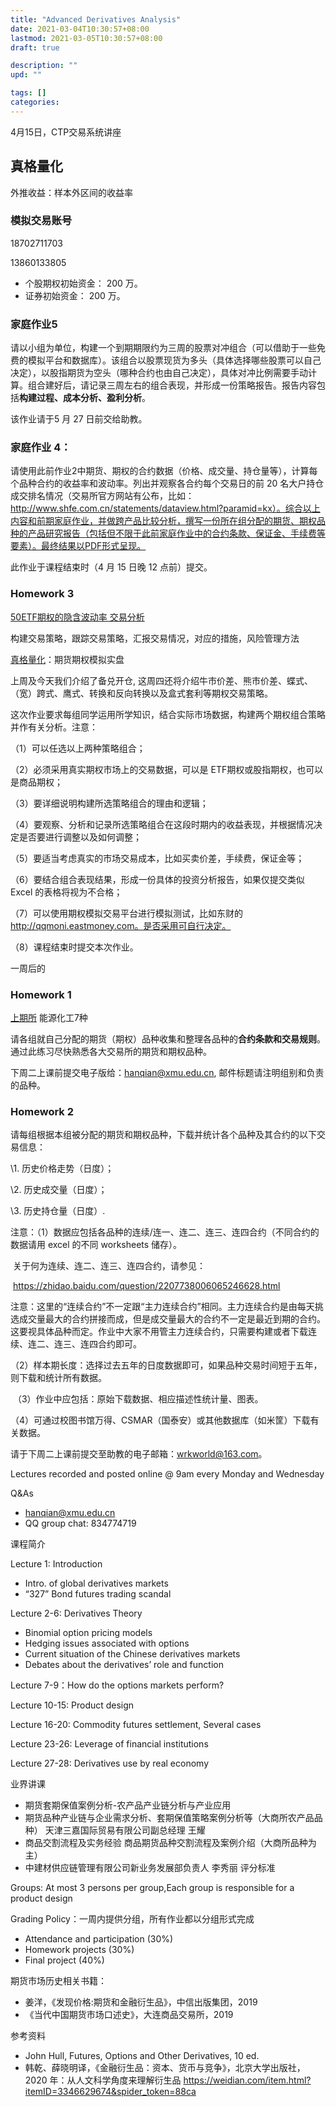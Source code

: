 ```yaml
---
title: "Advanced Derivatives Analysis"
date: 2021-03-04T10:30:57+08:00
lastmod: 2021-03-05T10:30:57+08:00
draft: true

description: ""
upd: ""

tags: []
categories: 
---
```


4月15日，CTP交易系统讲座

## 真格量化

外推收益：样本外区间的收益率

### 模拟交易账号

18702711703

13860133805

- 个股期权初始资金： 200 万。
- 证券初始资金： 200 万。

### 家庭作业5

请以小组为单位，构建一个到期期限约为三周的股票对冲组合（可以借助于一些免费的模拟平台和数据库）。该组合以股票现货为多头（具体选择哪些股票可以自己决定），以股指期货为空头（哪种合约也由自己决定），具体对冲比例需要手动计算。组合建好后，请记录三周左右的组合表现，并形成一份策略报告。报告内容包括**构建过程、成本分析、盈利分析**。

该作业请于5 月 27 日前交给助教。

### 家庭作业 4：

请使用此前作业2中期货、期权的合约数据（价格、成交量、持仓量等），计算每个品种合约的收益率和波动率。列出并观察各合约每个交易日的前 20 名大户持仓成交排名情况（交易所官方网站有公布，比如：http://www.shfe.com.cn/statements/dataview.html?paramid=kx）。综合以上内容和前期家庭作业，并做跨产品比较分析，撰写一份所在组分配的期货、期权品种的产品研究报告（包括但不限于此前家庭作业中的合约条款、保证金、手续费等要素）。最终结果以PDF形式呈现。

此作业于课程结束时（4 月 15 日晚 12 点前）提交。

### Homework 3

[50ETF期权的隐含波动率 交易分析](http://finance.eastmoney.com/a/201912131322421451.html)

构建交易策略，跟踪交易策略，汇报交易情况，对应的措施，风险管理方法

[真格量化](https://quant.pobo.net.cn/login)：期货期权模拟实盘

上周及今天我们介绍了备兑开仓, 这周四还将介绍牛市价差、熊市价差、蝶式、（宽）跨式、鹰式、转换和反向转换以及盒式套利等期权交易策略。

这次作业要求每组同学运用所学知识，结合实际市场数据，构建两个期权组合策略并作有关分析。注意：

（1）可以任选以上两种策略组合；

（2）必须采用真实期权市场上的交易数据，可以是 ETF期权或股指期权，也可以是商品期权；

（3）要详细说明构建所选策略组合的理由和逻辑；

（4）要观察、分析和记录所选策略组合在这段时期内的收益表现，并根据情况决定是否要进行调整以及如何调整；

（5）要适当考虑真实的市场交易成本，比如买卖价差，手续费，保证金等；

（6）要结合组合表现结果，形成一份具体的投资分析报告，如果仅提交类似 Excel 的表格将视为不合格；

（7）可以使用期权模拟交易平台进行模拟测试，比如东财的 http://qqmoni.eastmoney.com。是否采用可自行决定。

 （8）课程结束时提交本次作业。

一周后的

### Homework 1

[上期所](http://www.shfe.com.cn/) 能源化工7种

请各组就自己分配的期货（期权）品种收集和整理各品种的**合约条款和交易规则**。通过此练习尽快熟悉各大交易所的期货和期权品种。

下周二上课前提交电子版给：hanqian@xmu.edu.cn, 邮件标题请注明组别和负责的品种。

### Homework 2

请每组根据本组被分配的期货和期权品种，下载并统计各个品种及其合约的以下交易信息：

\1. 历史价格走势（日度）；

\2. 历史成交量（日度）；

\3. 历史持仓量（日度）.

注意：（1）数据应包括各品种的连续/连一、连二、连三、连四合约（不同合约的数据请用 excel 的不同 worksheets 储存）。

​          关于何为连续、连二、连三、连四合约，请参见：

​           https://zhidao.baidu.com/question/2207738006065246628.html

​          注意：这里的“连续合约”不一定跟“主力连续合约”相同。主力连续合约是由每天挑选成交量最大的合约拼接而成，但是成交量最大的合约不一定是最近到期的合约。这要视具体品种而定。作业中大家不用管主力连续合约，只需要构建或者下载连续、连二、连三、连四合约即可。

​      （2）样本期长度：选择过去五年的日度数据即可，如果品种交易时间短于五年，则下载和统计所有数据。

​      （3）作业中应包括：原始下载数据、相应描述性统计量、图表。

​      （4）可通过校图书馆万得、CSMAR（国泰安）或其他数据库（如米筐）下载有关数据。

请于下周二上课前提交至助教的电子邮箱：wrkworld@163.com。



Lectures recorded and posted online @ 9am every Monday and Wednesday

Q&As

- hanqian@xmu.edu.cn
- QQ group chat: 834774719


课程简介

Lecture 1: Introduction

- Intro. of global derivatives markets
- “327” Bond futures trading scandal

Lecture 2-6:  Derivatives Theory

- Binomial option pricing models
- Hedging issues associated with options
- Current situation of the Chinese derivatives markets
- Debates about the derivatives’ role and function

Lecture 7-9：How do the options markets perform?

Lecture 10-15: Product design

Lecture 16-20: Commodity futures settlement, Several cases

Lecture 23-26: Leverage of financial institutions

Lecture 27-28: Derivatives use by real economy 

业界讲课

- 期货套期保值案例分析-农产品产业链分析与产业应用
- 期货品种产业链与企业需求分析、套期保值策略案例分析等（大商所农产品品种） 天津三嘉国际贸易有限公司副总经理 王耀
- 商品交割流程及实务经验 商品期货品种交割流程及案例介绍（大商所品种为主）
- 中建材供应链管理有限公司新业务发展部负责人 李秀丽 
    评分标准

Groups: At most 3 persons per group,Each group is responsible for a product design

Grading Policy：一周内提供分组，所有作业都以分组形式完成

- Attendance and participation (30%)
- Homework projects (30%)
- Final project (40%)

期货市场历史相关书籍：

- 姜洋，《发现价格:期货和金融衍生品》，中信出版集团，2019
- 《当代中国期货市场口述史》，大连商品交易所，2019

参考资料

- John Hull, Futures, Options and Other Derivatives, 10 ed.
- 韩乾、薛晓明译，《金融衍生品：资本、货币与竞争》，北京大学出版社，2020 年：从人文科学角度来理解衍生品
     https://weidian.com/item.html?itemID=3346629674&spider_token=88ca